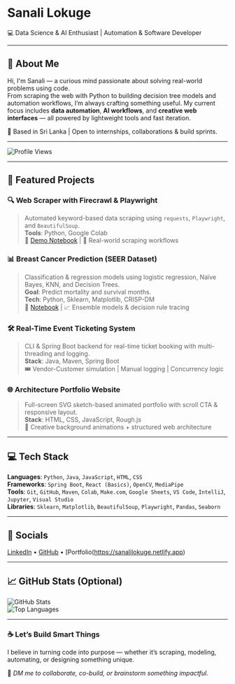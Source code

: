 #  Sanali Lokuge

💻 Data Science & AI Enthusiast | Automation & Software Developer

---

## 🚀 About Me

Hi, I'm Sanali — a curious mind passionate about solving real-world problems using code.  
From scraping the web with Python to building decision tree models and automation workflows, I’m always crafting something useful. My current focus includes **data automation**, **AI workflows**, and **creative web interfaces** — all powered by lightweight tools and fast iteration.

📍 Based in Sri Lanka | Open to internships, collaborations & build sprints.

---

![Profile Views](https://komarev.com/ghpvc/?username=SanaliSLokuge&style=flat-square&color=blue)

---

## 📌 Featured Projects

### 🔍 **Web Scraper with Firecrawl & Playwright**
> Automated keyword-based data scraping using `requests`, `Playwright`, and `BeautifulSoup`.  
**Tools**: Python, Google Colab  
📄 [Demo Notebook](#) | 🔧 Real-world scraping workflows

### 📊 **Breast Cancer Prediction (SEER Dataset)**
> Classification & regression models using logistic regression, Naïve Bayes, KNN, and Decision Trees.  
**Goal**: Predict mortality and survival months.  
**Tech**: Python, Sklearn, Matplotlib, CRISP-DM  
📄 [Notebook](#) | 📈 Ensemble models & decision rule tracing

### 🛠 **Real-Time Event Ticketing System**
> CLI & Spring Boot backend for real-time ticket booking with multi-threading and logging.  
**Stack**: Java, Maven, Spring Boot  
🎟️ Vendor-Customer simulation | Manual logging | Concurrency logic

### 🌐 **Architecture Portfolio Website**
> Full-screen SVG sketch-based animated portfolio with scroll CTA & responsive layout.  
**Stack**: HTML, CSS, JavaScript, Rough.js  
🎨 Creative background animations + structured web architecture


---

## 💻 Tech Stack

**Languages**: `Python`, `Java`, `JavaScript`, `HTML`, `CSS`  
**Frameworks**: `Spring Boot`, `React (Basics)`, `OpenCV`, `MediaPipe`  
**Tools**: `Git`, `GitHub`, `Maven`, `Colab`, `Make.com`, `Google Sheets`, `VS Code`, `IntelliJ`, `Jupyter`, `Visual Studio`  
**Libraries**: `Sklearn`, `Matplotlib`, `BeautifulSoup`, `Playwright`, `Pandas`, `Seaborn`

---

## 🔗 Socials

[LinkedIn](https://www.linkedin.com/in/sanali-lokuge) • [GitHub](https://github.com/SanaliSLokuge) • [Portfolio(https://sanalilokuge.netlify.app)

---

## 📈 GitHub Stats (Optional)

![GitHub Stats](https://github-readme-stats.vercel.app/api?username=SanaliSLokuge&show_icons=true&theme=tokyonight)  
![Top Languages](https://github-readme-stats.vercel.app/api/top-langs/?username=SanaliSLokuge&layout=compact&theme=tokyonight)

---

### ☕ Let’s Build Smart Things

I believe in turning code into purpose — whether it’s scraping, modeling, automating, or designing something unique.

💬 *DM me to collaborate, co-build, or brainstorm something impactful.*
